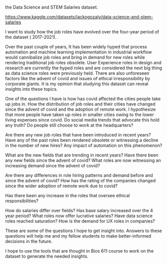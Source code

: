 

the Data Science and STEM Salaries dataset.

https://www.kaggle.com/datasets/jackogozaly/data-science-and-stem-salaries

I want to study how the job roles have evolved over the four-year period of the dataset ( 2017-2021).

Over the past couple of years, It has been widely hyped that process automation and machine learning implementation in industrial workflow would cannibalize job roles and bring in demand for new roles while rendering traditional job roles obsolete. User Experience roles in design and research are currently the hyped roles and are considered the next big thing as data science roles were previously held. There are also unforeseen factors like the advent of covid and issues of ethical irresponsibility by corporate giants. It is my opinion that studying this dataset can reveal insights into these topics.

One of the questions I have is how has covid affected the cities people take up jobs in.  How the distribution of job roles and their cities have changed since the advent of covid and the adoption of remote work. I hypothesize that more people have taken up roles in smaller cities owing to the lower living expenses since covid. Do social media trends that advocate this hold any truth? Do people still choose to work at the headquarters?

Are there any new job roles that have been introduced in recent years? Have any of the past roles been rendered obsolete or witnessing a decline in the number of new hires? Any impact of automation on this phenomenon?

What are the new fields that are trending in recent years? Have there been any new fields since the advent of covid? What roles are now witnessing an increasing demand since the advent of covid?

Are there any differences in role hiring patterns and demand before and since the advent of covid? How has the rating of the companies changed since the wider adoption of remote work due to covid?

Has there been any increase in the roles that oversee ethical responsibilities?

How do salaries differ over fields? Has base salary increased over the 4 year period?  What roles now offer lucrative salaries?  Have data science roles reached saturation? How is the demand for UX roles in companies? 

These are some of the questions I hope to get insight into. Answers to these questions will help me and my fellow students to make better-informed decisions in the future.

I hope to use the tools that are thought in Bios 611 course to work on the dataset to generate the needed insights.
